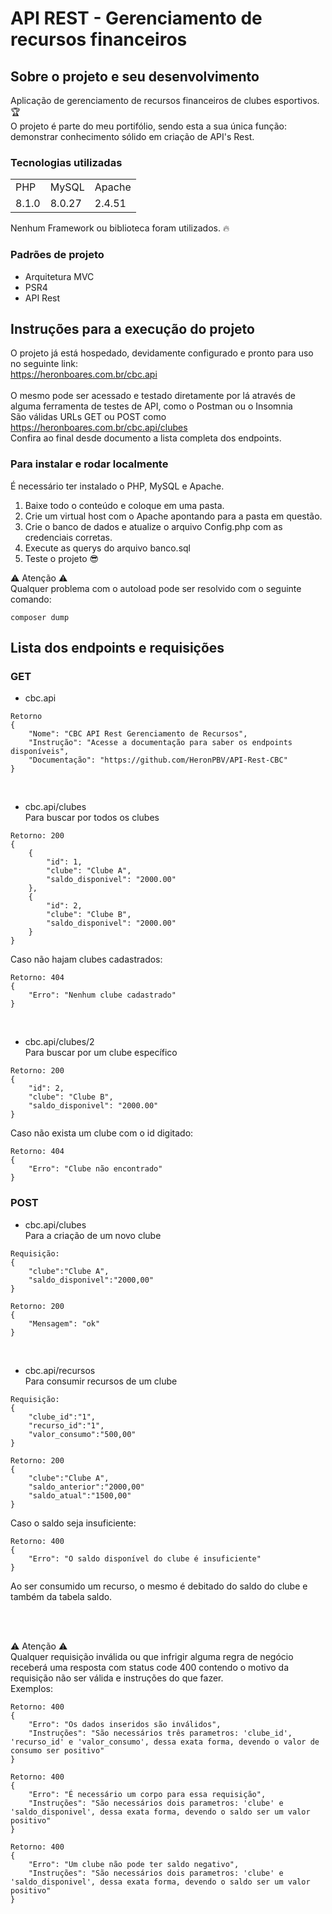 # API REST - Gerenciamento de recursos financeiros

## Sobre o projeto e seu desenvolvimento

Aplicação de gerenciamento de recursos financeiros de clubes esportivos. 🏆
<br>O projeto é parte do meu portifólio, sendo esta a sua única função: demonstrar conhecimento sólido em criação de API's Rest.

### Tecnologias utilizadas

<table>
  <tr>
    <td>PHP</td>
    <td>MySQL</td>
    <td>Apache</td>
  </tr>
  
  <tr>
    <td>8.1.0</td>
    <td>8.0.27</td>
    <td>2.4.51</td>
  </tr>
</table>

Nenhum Framework ou biblioteca foram utilizados. 🔥

### Padrões de projeto
- Arquitetura MVC
- PSR4
- API Rest

## Instruções para a execução do projeto

O projeto já está hospedado, devidamente configurado e pronto para uso no seguinte link:<br>
https://heronboares.com.br/cbc.api
<br>
<br>O mesmo pode ser acessado e testado diretamente por lá através de alguma ferramenta de testes de API, como o Postman ou o Insomnia
<br>São válidas URLs GET ou POST como https://heronboares.com.br/cbc.api/clubes
<br>Confira ao final desde documento a lista completa dos endpoints.

### Para instalar e rodar localmente

É necessário ter instalado o PHP, MySQL e Apache.

1) Baixe todo o conteúdo e coloque em uma pasta.
2) Crie um virtual host com o Apache apontando para a pasta em questão.
3) Crie o banco de dados e atualize o arquivo Config.php com as credenciais corretas.
4) Execute as querys do arquivo banco.sql
5) Teste o projeto 😎

⚠️ Atenção ⚠️ 
<br>Qualquer problema com o autoload pode ser resolvido com o seguinte comando:
~~~
composer dump
~~~

## Lista dos endpoints e requisições

### GET

* cbc.api
~~~
Retorno
{
    "Nome": "CBC API Rest Gerenciamento de Recursos",
    "Instrução": "Acesse a documentação para saber os endpoints disponíveis",
    "Documentação": "https://github.com/HeronPBV/API-Rest-CBC"
}
~~~
<br>

* cbc.api/clubes  
Para buscar por todos os clubes

~~~
Retorno: 200
{
    {
        "id": 1,
        "clube": "Clube A",
        "saldo_disponivel": "2000.00"
    },
    {
        "id": 2,
        "clube": "Clube B",
        "saldo_disponivel": "2000.00"
    }
}
~~~

Caso não hajam clubes cadastrados:

~~~
Retorno: 404
{
    "Erro": "Nenhum clube cadastrado"
}
~~~
<br>

* cbc.api/clubes/2
<br>Para buscar por um clube específico
~~~
Retorno: 200
{
    "id": 2,
    "clube": "Clube B",
    "saldo_disponivel": "2000.00"
}
~~~

Caso não exista um clube com o id digitado:

~~~
Retorno: 404
{
    "Erro": "Clube não encontrado"
}
~~~

### POST

* cbc.api/clubes <br>
Para a criação de um novo clube
~~~
Requisição:
{
    "clube":"Clube A",
    "saldo_disponivel":"2000,00"
}
~~~
~~~
Retorno: 200
{
    "Mensagem": "ok"
} 
~~~

<br>

* cbc.api/recursos
<br>Para consumir recursos de um clube

~~~
Requisição:
{
    "clube_id":"1",
    "recurso_id":"1",
    "valor_consumo":"500,00"
} 
~~~
~~~
Retorno: 200
{
    "clube":"Clube A",
    "saldo_anterior":"2000,00"
    "saldo_atual":"1500,00"
}
~~~

Caso o saldo seja insuficiente:

~~~
Retorno: 400
{
    "Erro": "O saldo disponível do clube é insuficiente"
}
~~~
Ao ser consumido um recurso, o mesmo é debitado do saldo do clube e também da tabela saldo.

<br><br>

⚠️ Atenção ⚠️
<br>Qualquer requisição inválida ou que infrigir alguma regra de negócio receberá uma resposta com status code 400 contendo o motivo da requisição não ser válida e instruções do que fazer.
<br>Exemplos:
~~~
Retorno: 400
{
    "Erro": "Os dados inseridos são inválidos",
    "Instruções": "São necessários três parametros: 'clube_id', 'recurso_id' e 'valor_consumo', dessa exata forma, devendo o valor de consumo ser positivo"
}
~~~
~~~
Retorno: 400
{
    "Erro": "É necessário um corpo para essa requisição",
    "Instruções": "São necessários dois parametros: 'clube' e 'saldo_disponivel', dessa exata forma, devendo o saldo ser um valor positivo"
}
~~~
~~~
Retorno: 400
{
    "Erro": "Um clube não pode ter saldo negativo",
    "Instruções": "São necessários dois parametros: 'clube' e 'saldo_disponivel', dessa exata forma, devendo o saldo ser um valor positivo"
}
~~~
